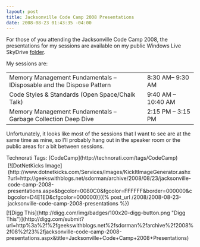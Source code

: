 ```yaml
---
layout: post
title: Jacksonville Code Camp 2008 Presentations
date: 2008-08-23 01:43:35 -04:00
---
```


For those of you attending the Jacksonville Code Camp 2008, the presentations for my sessions are available on my public Windows Live SkyDrive [folder](http://snipurl.com/jaxcodecamp08).

My sessions are:
  <table border="0" cellspacing="0" cellpadding="2" width="749"><tbody>     <tr>       <td valign="top" width="568">Memory Management Fundamentals – IDisposable and the Dispose Pattern</td>        <td valign="top" width="179">8:30 AM– 9:30 AM</td>     </tr>      <tr>       <td valign="top" width="568">Code Styles & Standards (Open Space/Chalk Talk)</td>        <td valign="top" width="179">9:40 AM – 10:40 AM</td>     </tr>      <tr>       <td valign="top" width="568">Memory Management Fundamentals – Garbage Collection Deep Dive</td>        <td valign="top" width="179">2:15 PM – 3:15 PM</td>     </tr>   </tbody></table>  

Unfortunately, it looks like most of the sessions that I want to see are at the same time as mine, so I’ll probably hang out in the speaker room or the public areas for a bit between sessions.
  <div style="padding-right: 0px; padding-left: 0px; float: none; padding-bottom: 0px; margin: 0px; padding-top: 0px; display: inline" id="scid:0767317B-992E-4b12-91E0-4F059A8CECA8:f2305fab-c49e-48ed-aa1a-018820ca2bf7" class="wlWriterSmartContent">Technorati Tags: [CodeCamp](http://technorati.com/tags/CodeCamp)</div><div class="wlWriterHeaderFooter" style="text-align:left; margin:0px; padding:4px 4px 4px 4px;">[![DotNetKicks Image](http://www.dotnetkicks.com/Services/Images/KickItImageGenerator.ashx?url=http://geekswithblogs.net/sdorman/archive/2008/08/23/jacksonville-code-camp-2008-presentations.aspx&bgcolor=0080C0&fgcolor=FFFFFF&border=000000&cbgcolor=D4E1ED&cfgcolor=000000)]({% post_url /2008/2008-08-23-jacksonville-code-camp-2008-presentations %})</div><div class="wlWriterHeaderFooter" style="text-align:left; margin:0px; padding:4px 0px 4px 0px;">[![Digg This](http://digg.com/img/badges/100x20-digg-button.png "Digg This")](http://digg.com/submit?url=http%3a%2f%2fgeekswithblogs.net%2fsdorman%2farchive%2f2008%2f08%2f23%2fjacksonville-code-camp-2008-presentations.aspx&title=Jacksonville+Code+Camp+2008+Presentations)</div>
